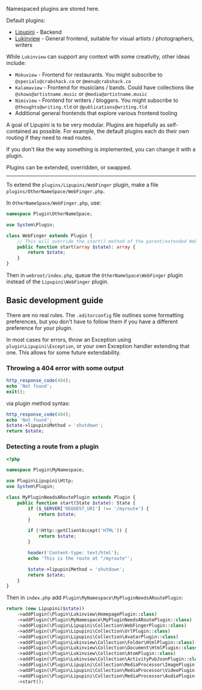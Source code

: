 Namespaced plugins are stored here.

Default plugins:

- [Lipupini](Lipupini) - Backend
- [Lukinview](Lukinview) - General frontend, suitable for visual artists / photographers, writers

While `Lukinview` can support any context with some creativity, other ideas include:

- `Mokuview` - Frontend for restaurants. You might subscribe to `@specials@crabshack.co` or `@menu@crabshack.co`
- `Kalamaview` - Frontend for musicians / bands. Could have collections like `@shows@artistname.music` or `@media@artistname.music`
- `Nimiview` - Frontend for writers / bloggers. You might subscribe to `@thoughts@writing.tld` or `@publications@writing.tld`
- Additional general frontends that explore various frontend tooling

A goal of Lipupini is to be very modular. Plugins are hopefully as self-contained as possible. For example, the default plugins each do their own routing if they need to read routes.

If you don't like the way something is implemented, you can change it with a plugin.

Plugins can be extended, overridden, or swapped.

---

To extend the `plugins/Lipupini/WebFinger` plugin, make a file `plugins/OtherNameSpace/WebFinger.php`.

In `OtherNameSpace/WebFinger.php`, use:

```php
namespace Plugin\OtherNameSpace;

use System\Plugin;

class WebFinger extends Plugin {
	// This will override the start() method of the parent/extended WebFinger class
	public function start(array $state): array {
		return $state;
	}
}
```

Then in `webroot/index.php`, queue the `OtherNameSpace\WebFinger` plugin instead of the `Lipupini\WebFinger` plugin.

## Basic development guide

There are no real rules. The `.editorconfig` file outlines some formatting preferences, but you don't have to follow them if you have a different preference for your plugin.

In most cases for errors, throw an Exception using `plugin\Lipupini\Exception`, or your own Exception handler extending that one. This allows for some future extendability.

### Throwing a 404 error with some output

```php
http_response_code(404);
echo 'Not found';
exit();
```

via plugin method syntax:

```php
http_response_code(404);
echo 'Not found';
$state->lipupiniMethod = 'shutdown';
return $state;
```

### Detecting a route from a plugin

```php
<?php

namespace Plugin\MyNamespace;

use Plugin\Lipupini\Http;
use System\Plugin;

class MyPluginNeedsARoutePlugin extends Plugin {
	public function start(State $state): State {
		if ($_SERVER['REQUEST_URI'] !== '/myroute') {
			return $state;
		}

		if (!Http::getClientAccept('HTML')) {
			return $state;
		}

		header('Content-type: text/html');
		echo 'This is the route at "/myroute"';

		$state->lipupiniMethod = 'shutdown';
		return $state;
	}
}
```

Then in `index.php` add `Plugin\MyNamespace\MyPluginNeedsARoutePlugin`:

```php
return (new Lipupini($state))
	->addPlugin(\Plugin\Lukinview\HomepagePlugin::class)
	->addPlugin(\Plugin\MyNamespace\MyPluginNeedsARoutePlugin::class)
	->addPlugin(\Plugin\Lipupini\Collection\WebFingerPlugin::class)
	->addPlugin(\Plugin\Lipupini\Collection\UrlPlugin::class)
	->addPlugin(\Plugin\Lipupini\Collection\AvatarPlugin::class)
	->addPlugin(\Plugin\Lukinview\Collection\Folder\HtmlPlugin::class)
	->addPlugin(\Plugin\Lukinview\Collection\Document\HtmlPlugin::class)
	->addPlugin(\Plugin\Lukinview\Collection\AtomPlugin::class)
	->addPlugin(\Plugin\Lukinview\Collection\ActivityPubJsonPlugin::class)
	->addPlugin(\Plugin\Lipupini\Collection\MediaProcessor\ImagePlugin::class)
	->addPlugin(\Plugin\Lipupini\Collection\MediaProcessor\VideoPlugin::class)
	->addPlugin(\Plugin\Lipupini\Collection\MediaProcessor\AudioPlugin::class)
	->start();
```
